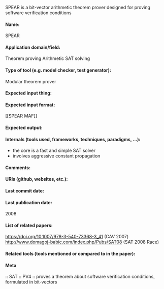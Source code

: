 SPEAR is a bit-vector arithmetic theorem prover designed for proving software verification conditions

#### Name:
SPEAR

#### Application domain/field:
Theorem proving
Arithmetic
SAT solving

#### Type of tool (e.g. model checker, test generator):
Modular theorem prover

#### Expected input thing:

#### Expected input format:
[[SPEAR MAF]]

#### Expected output:

#### Internals (tools used, frameworks, techniques, paradigms, ...):
- the core is a fast and simple SAT solver
- involves aggressive constant propagation

#### Comments:

#### URIs (github, websites, etc.):

#### Last commit date:

#### Last publication date:
2008

#### List of related papers:
https://doi.org/10.1007/978-3-540-73368-3_41 (CAV 2007)
http://www.domagoj-babic.com/index.php/Pubs/SAT08 (SAT 2008 Race)

#### Related tools (tools mentioned or compared to in the paper):

#### Meta
:: SAT
:: PV4 :: proves a theorem about software verification conditions, formulated in bit-vectors